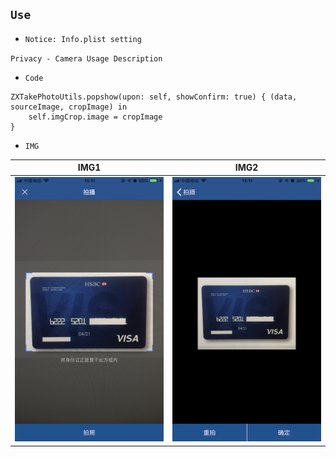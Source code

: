 ## `Use`

- `Notice: Info.plist setting`

>

`Privacy - Camera Usage Description`

- `Code`


```
ZXTakePhotoUtils.popshow(upon: self, showConfirm: true) { (data, sourceImage, cropImage) in
    self.imgCrop.image = cropImage
}
```

- `IMG`

|IMG1|IMG2|
|--------|--------|
|![IMG1](https://github.com/iFallen/ZXHTakePhotoUtils/raw/master/IMG/IMG1.jpg)|![IMG2](https://github.com/iFallen/ZXHTakePhotoUtils/raw/master/IMG/IMG2.jpg)|
